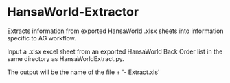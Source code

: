 # HansaWorld-Extractor

Extracts information from exported HansaWorld .xlsx sheets into information specific to AG workflow.

Input a .xlsx excel sheet from an exported HansaWorld Back Order list in the same directory as HansaWorldExtract.py.

The output will be the name of the file  + '- Extract.xls'